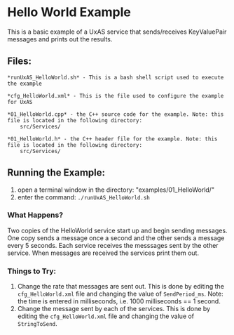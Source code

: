# Hello World Example

This is a basic example of a UxAS service that sends/receives KeyValuePair messages and prints out the results. 

## Files:

    *runUxAS_HelloWorld.sh* - This is a bash shell script used to execute the example

    *cfg_HelloWorld.xml* - This is the file used to configure the example for UxAS

    *01_HelloWorld.cpp* - the C++ source code for the example. Note: this file is located in the following directory:
        src/Services/

    *01_HelloWorld.h* - the C++ header file for the example. Note: this file is located in the following directory:
        src/Services/

## Running the Example:
1. open a terminal window in the directory: "examples/01_HelloWorld/"
2. enter the command: `./runUxAS_HelloWorld.sh`

### What Happens?
Two copies of the HelloWorld service start up and begin sending messages. One copy sends a message once a second and the other sends a message every 5 seconds. Each service receives the messsages sent by the other service. When messages are received the services print them out.

### Things to Try:
1. Change the rate that messages are sent out. This is done by editing the `cfg_HelloWorld.xml` file and changing the value of `SendPeriod_ms`. Note: the time is entered in milliseconds, i.e. 1000 milliseconds == 1 second.
2. Change the message sent by each of the services. This is done by editing the `cfg_HelloWorld.xml` file and changing the value of `StringToSend`.

